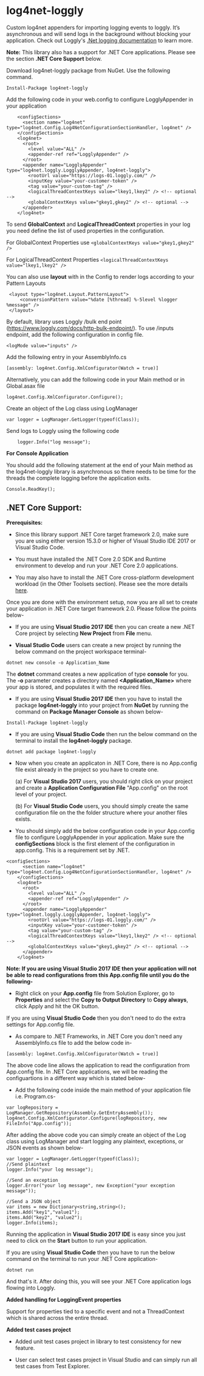 log4net-loggly
==============

Custom log4net appenders for importing logging events to loggly. It’s asynchronous and will send logs in the background without blocking your application. Check out Loggly's [.Net logging documentation](https://www.loggly.com/docs/net-logs/) to learn more.

<strong>Note:</strong> This library also has a support for .NET Core applications. Please see the section <strong>.NET Core Support</strong> below.

Download log4net-loggly package from NuGet. Use the following command.

    Install-Package log4net-loggly

Add the following code in your web.config to configure LogglyAppender in your application
```
    <configSections>
      <section name="log4net" type="log4net.Config.Log4NetConfigurationSectionHandler, log4net" />
    </configSections>
    <log4net>
      <root>
        <level value="ALL" />
        <appender-ref ref="LogglyAppender" />
      </root>
      <appender name="LogglyAppender" type="log4net.loggly.LogglyAppender, log4net-loggly">
        <rootUrl value="https://logs-01.loggly.com/" />
        <inputKey value="your-customer-token" />
		<tag value="your-custom-tag" /> 
		<logicalThreadContextKeys value="lkey1,lkey2" /> <!-- optional -->
		<globalContextKeys value="gkey1,gkey2" /> <!-- optional -->
      </appender>
    </log4net>
```    
To send **GlobalContext** and **LogicalThreadContext** properties in your log you need define the list of used properties in the configuration. 

For GlobalContext Properties use 
```<globalContextKeys value="gkey1,gkey2" />```

For LogicalThreadContext Properties 
```<logicalThreadContextKeys value="lkey1,lkey2" />```


You can also use **layout** with in the Config to render logs according to your Pattern Layouts

     <layout type="log4net.Layout.PatternLayout">
         <conversionPattern value="%date [%thread] %-5level %logger %message" />
     </layout>

By default, library uses Loggly /bulk end point (https://www.loggly.com/docs/http-bulk-endpoint/). To use /inputs endpoint, add the following configuration in config file.

```
<logMode value="inputs" />
```


Add the following entry in your AssemblyInfo.cs
```
[assembly: log4net.Config.XmlConfigurator(Watch = true)]
```

Alternatively, you can add the following code in your Main method or in Global.asax file

```
log4net.Config.XmlConfigurator.Configure();
```

Create an object of the Log class using LogManager

    var logger = LogManager.GetLogger(typeof(Class));
    
Send logs to Loggly using the following code

```  
    logger.Info("log message");
```

<strong>For Console Application</strong>

You should add the following statement at the end of your Main method as the log4net-loggly library is asynchronous so there needs to be time for the threads the complete logging before the application exits.

```
Console.ReadKey();
```
## <strong>.NET Core Support:</strong>

<strong>Prerequisites:</strong>

- Since this library support .NET Core target framework 2.0, make sure you are using either version 15.3.0 or higher of Visual Studio IDE 2017 or Visual Studio Code.

- You must have installed the .NET Core 2.0 SDK and Runtime environment to develop and run your .NET Core 2.0 applications.

- You may also have to install the .NET Core cross-platform development workload (in the Other Toolsets section). Please see the more details [here](https://docs.microsoft.com/en-us/dotnet/core/windows-prerequisites?tabs=netcore2x).

Once you are done with the environment setup, now you are all set to create your application in .NET Core target framework 2.0. Please follow the points below-

- If you are using <strong>Visual Studio 2017 IDE</strong> then you can create a new .NET Core project by selecting <strong>New Project</strong> from <strong>File</strong> menu.

- <strong>Visual Studio Code</strong> users can create a new project by running the below command on the project workspace terminal-

```
dotnet new console -o Application_Name
```

The <strong>dotnet</strong> command creates a new application of type <strong>console</strong> for you. The <strong>-o</strong> parameter creates a directory named <strong><Application_Name></strong> where your app is stored, and populates it with the required files.

- If you are using <strong>Visual Studio 2017 IDE</strong> then you have to install the package <strong>log4net-loggly</strong> into your project from <strong>NuGet</strong> by running the command on <strong>Package Manager Console</strong> as shown below-

```
Install-Package log4net-loggly
```

- If you are using <strong>Visual Studio Code</strong> then run the below command on the terminal to install the <strong>log4net-loggly</strong> package.

```
dotnet add package log4net-loggly
```

- Now when you create an applicaton in .NET Core, there is no App.config file exist already in the project so you have to create one.

    (a) For <strong>Visual Studio 2017</strong> users, you should right click on your project and create a <strong>Application Configuration File</strong> "App.config" on the root level of your project.

  (b) For <strong>Visual Studio Code</strong> users, you should simply create the same configuration file on the the folder structure where your another files exists.

- You should simply add the below configuration code in your App.config file to configure LogglyAppender in your application. Make sure the <strong>configSections</strong> block is the first element of the configuration in app.config. This is a requirement set by .NET.

```
<configSections>
      <section name="log4net" type="log4net.Config.Log4NetConfigurationSectionHandler, log4net" />
    </configSections>
    <log4net>
      <root>
        <level value="ALL" />
        <appender-ref ref="LogglyAppender" />
      </root>
      <appender name="LogglyAppender" type="log4net.loggly.LogglyAppender, log4net-loggly">
        <rootUrl value="https://logs-01.loggly.com/" />
        <inputKey value="your-customer-token" />
		<tag value="your-custom-tag" /> 
		<logicalThreadContextKeys value="lkey1,lkey2" /> <!-- optional -->
		<globalContextKeys value="gkey1,gkey2" /> <!-- optional -->
      </appender>
    </log4net>
```

<strong>Note: If you are using Visual Studio 2017 IDE then your application will not be able to read configurations from this App.config file until you do the following-</strong>

- Right click on your <strong>App.config</strong> file from Solution Explorer, go to <strong>Properties</strong> and select the <strong>Copy to Output Directory</strong> to <strong>Copy always</strong>, click Apply and hit the OK button.

 If you are using <strong>Visual Studio Code</strong> then you don't need to do the extra settings for App.config file.

- As compare to .NET Frameworks, in .NET Core you don't need any AssemblyInfo.cs file to add the below code in-

```
[assembly: log4net.Config.XmlConfigurator(Watch = true)]
```

The above code line allows the application to read the configuration from App.config file. In .NET Core applications, we will be reading the configuartions in a different way which is stated below-

- Add the following code inside the main method of your application file i.e. Program.cs-

```
var logRepository = LogManager.GetRepository(Assembly.GetEntryAssembly());
log4net.Config.XmlConfigurator.Configure(logRepository, new FileInfo("App.config"));
```
After adding the above code you can simply create an object of the Log class using LogManager and start logging any plaintext, exceptions, or JSON events as shown below-

```
var logger = LogManager.GetLogger(typeof(Class));
//Send plaintext
logger.Info("your log message");

//Send an exception
logger.Error("your log message", new Exception("your exception message"));

//Send a JSON object
var items = new Dictionary<string,string>();
items.Add("key1","value1");
items.Add("key2", "value2");
logger.Info(items);
```

Running the application in <strong>Visual Studio 2017 IDE</strong> is easy since you just need to click on the <strong>Start</strong> button to run your application.

If you are using <strong>Visual Studio Code</strong> then you have to run the below command on the terminal to run your .NET Core application-

```
dotnet run
```

And that's it. After doing this, you will see your .NET Core application logs flowing into Loggly.


<strong>Added handling for LoggingEvent properties</strong>

Support for properties tied to a specific event and not a ThreadContext which is shared across the entire thread.

<strong>Added test cases project</strong> 

- Added unit test cases project in library to test consistency for new feature.

- User can select test cases project in Visual Studio and can simply run all test cases from Test Explorer.

